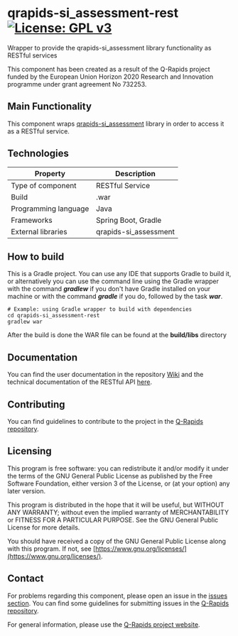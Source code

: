 # qrapids-si_assessment-rest [![License: GPL v3](https://img.shields.io/badge/License-GPLv3-blue.svg)](https://www.gnu.org/licenses/gpl-3.0)
Wrapper to provide the qrapids-si_assessment library functionality as RESTful services

This component has been created as a result of the Q-Rapids project funded by the European Union Horizon 2020 Research and Innovation programme under grant agreement No 732253.

## Main Functionality
This component wraps [qrapids-si_assessment](https://github.com/q-rapids/qrapids-si_assessment) library in order to access it as a RESTful service.

## Technologies
|Property|Description|
| -------------------- | ----------------------|
| Type of component    | RESTful Service       |
| Build                | .war                  |
| Programming language | Java                  |
| Frameworks           | Spring Boot, Gradle   |
| External libraries   | qrapids-si_assessment |

## How to build
This is a Gradle project. You can use any IDE that supports Gradle to build it, or alternatively you can use the command line using the Gradle wrapper with the command *__gradlew__* if you don't have Gradle installed on your machine or with the command *__gradle__* if you do, followed by the task *__war__*.

```
# Example: using Gradle wrapper to build with dependencies
cd qrapids-si_assessment-rest
gradlew war
```
After the build is done the WAR file can be found at the __build/libs__ directory

## Documentation
You can find the user documentation in the repository [Wiki](https://github.com/q-rapids/qrapids-si_assessment-rest/wiki) and the technical documentation of the RESTful API [here](https://q-rapids.github.io/qrapids-si_assessment-rest).

## Contributing
You can find guidelines to contribute to the project in the [Q-Rapids repository](https://github.com/q-rapids/q-rapids/blob/master/CONTRIBUTING.md).

## Licensing
This program is free software: you can redistribute it and/or modify 	it under the terms of the GNU General Public License as published by 	the Free Software Foundation, either version 3 of the License, or 	 (at your option) any later version.

This program is distributed in the hope that it will be useful, but WITHOUT ANY WARRANTY; without even the implied warranty of MERCHANTABILITY or FITNESS FOR A PARTICULAR PURPOSE.  See the GNU General Public License for more details.

You should have received a copy of the GNU General Public License along with this program.  If not, see [https://www.gnu.org/licenses/](https://www.gnu.org/licenses/).


## Contact
For problems regarding this component, please open an issue in the [issues section](https://github.com/q-rapids/qrapids-si_assessment-rest/issues). You can find some guidelines for submitting issues in the [Q-Rapids repository](https://github.com/q-rapids/q-rapids/blob/master/CONTRIBUTING.md).

For general information, please use the [Q-Rapids project website](http://www.q-rapids.eu/contact).
